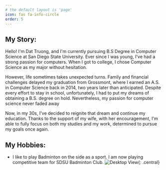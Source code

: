 ```yaml
---
# the default layout is 'page'
icon: fas fa-info-circle
order: 5
---
```

## My Story:
<p>Hello! I'm Dat Truong, and I'm currently pursuing B.S Degree in Computer Science at San Diego State University. Ever since I was young, I've had a strong passion for computers. When I got to college, I chose Computer Science as my major without hesitation.</p>
<p>However, life sometimes takes unexpected turns. Family and financial challenges delayed my graduation from Grossmont, where I earned an A.S. in Computer Science back in 2014, two years later than anticipated. Despite every effort to stay in school, unfortunately, I had to put my dreams of obtaining a B.S. degree on hold. Nevertheless, my passion for computer science never faded away</p>
<p>Now, in my 30s, I've decided to reignite that dream and continue my education. Thanks to the support of my wife, with her encouragement, I'm able to fully focus on both my studies and my work, determined to pursue my goals once again.</p>

## My Hobbies:
- I like to play Badminton on the side as a sport. I am now playing competitive team for SDSU Badminton Club.
![Desktop View](https://scontent.fsan1-1.fna.fbcdn.net/v/t39.30808-6/327748429_1512181245931083_7882660858341020927_n.jpg?_nc_cat=111&ccb=1-7&_nc_sid=5f2048&_nc_ohc=d5ZScnxeE9oAb7rCVfH&_nc_ht=scontent.fsan1-1.fna&oh=00_AfBzejfg7Bpduo7A6Gx56iD_txazQDMMZGSxgb5_2VFb1g&oe=661B832F){: .central}
  
